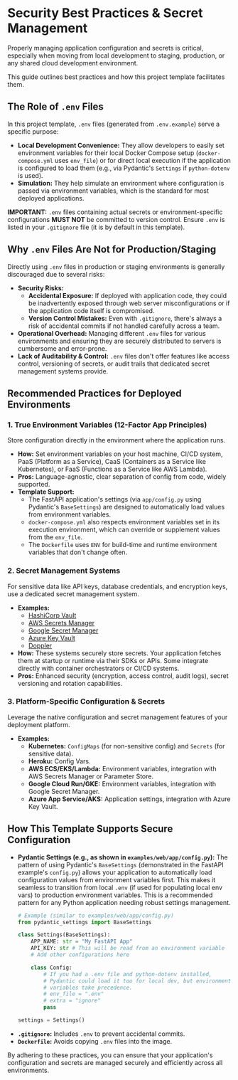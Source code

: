 # Security Best Practices & Secret Management

Properly managing application configuration and secrets is critical, especially when moving from local development to staging, production, or any shared cloud development environment.

This guide outlines best practices and how this project template facilitates them.

## The Role of `.env` Files

In this project template, `.env` files (generated from `.env.example`) serve a specific purpose:

- **Local Development Convenience:** They allow developers to easily set environment variables for their local Docker Compose setup (`docker-compose.yml` uses `env_file`) or for direct local execution if the application is configured to load them (e.g., via Pydantic's `Settings` if `python-dotenv` is used).
- **Simulation:** They help simulate an environment where configuration is passed via environment variables, which is the standard for most deployed applications.

**IMPORTANT:** `.env` files containing actual secrets or environment-specific configurations **MUST NOT** be committed to version control. Ensure `.env` is listed in your `.gitignore` file (it is by default in this template).

## Why `.env` Files Are Not for Production/Staging

Directly using `.env` files in production or staging environments is generally discouraged due to several risks:

- **Security Risks:**
    - **Accidental Exposure:** If deployed with application code, they could be inadvertently exposed through web server misconfigurations or if the application code itself is compromised.
    - **Version Control Mistakes:** Even with `.gitignore`, there's always a risk of accidental commits if not handled carefully across a team.
- **Operational Overhead:** Managing different `.env` files for various environments and ensuring they are securely distributed to servers is cumbersome and error-prone.
- **Lack of Auditability & Control:** `.env` files don't offer features like access control, versioning of secrets, or audit trails that dedicated secret management systems provide.

## Recommended Practices for Deployed Environments

### 1. True Environment Variables (12-Factor App Principles)

Store configuration directly in the environment where the application runs.

- **How:** Set environment variables on your host machine, CI/CD system, PaaS (Platform as a Service), CaaS (Containers as a Service like Kubernetes), or FaaS (Functions as a Service like AWS Lambda).
- **Pros:** Language-agnostic, clear separation of config from code, widely supported.
- **Template Support:**
    - The FastAPI application's settings (via `app/config.py` using Pydantic's `BaseSettings`) are designed to automatically load values from environment variables.
    - `docker-compose.yml` also respects environment variables set in its execution environment, which can override or supplement values from the `env_file`.
    - The `Dockerfile` uses `ENV` for build-time and runtime environment variables that don't change often.

### 2. Secret Management Systems

For sensitive data like API keys, database credentials, and encryption keys, use a dedicated secret management system.

- **Examples:**
    - [HashiCorp Vault](https://www.vaultproject.io/)
    - [AWS Secrets Manager](https://aws.amazon.com/secrets-manager/)
    - [Google Secret Manager](https://cloud.google.com/secret-manager)
    - [Azure Key Vault](https://azure.microsoft.com/en-us/services/key-vault/)
    - [Doppler](https://doppler.com/)
- **How:** These systems securely store secrets. Your application fetches them at startup or runtime via their SDKs or APIs. Some integrate directly with container orchestrators or CI/CD systems.
- **Pros:** Enhanced security (encryption, access control, audit logs), secret versioning and rotation capabilities.

### 3. Platform-Specific Configuration & Secrets

Leverage the native configuration and secret management features of your deployment platform.

- **Examples:**
    - **Kubernetes:** `ConfigMaps` (for non-sensitive config) and `Secrets` (for sensitive data).
    - **Heroku:** Config Vars.
    - **AWS ECS/EKS/Lambda:** Environment variables, integration with AWS Secrets Manager or Parameter Store.
    - **Google Cloud Run/GKE:** Environment variables, integration with Google Secret Manager.
    - **Azure App Service/AKS:** Application settings, integration with Azure Key Vault.

## How This Template Supports Secure Configuration

- **Pydantic Settings (e.g., as shown in `examples/web/app/config.py`):** The pattern of using Pydantic's `BaseSettings` (demonstrated in the FastAPI example's `config.py`) allows your application to automatically load configuration values from environment variables first. This makes it seamless to transition from local `.env` (if used for populating local env vars) to production environment variables. This is a recommended pattern for any Python application needing robust settings management.
    ```python
    # Example (similar to examples/web/app/config.py)
    from pydantic_settings import BaseSettings

    class Settings(BaseSettings):
        APP_NAME: str = "My FastAPI App"
        API_KEY: str # This will be read from an environment variable
        # Add other configurations here

        class Config:
            # If you had a .env file and python-dotenv installed,
            # Pydantic could load it too for local dev, but environment
            # variables take precedence.
            # env_file = ".env"
            # extra = "ignore"
            pass

    settings = Settings()
    ```
- **`.gitignore`:** Includes `.env` to prevent accidental commits.
- **`Dockerfile`:** Avoids copying `.env` files into the image.

By adhering to these practices, you can ensure that your application's configuration and secrets are managed securely and efficiently across all environments.

